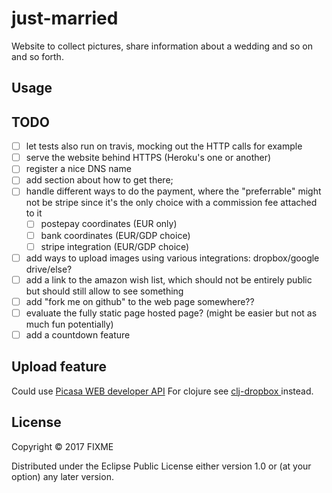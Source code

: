 # just-married

Website to collect pictures, share information about a wedding and so on and so forth.

## Usage

## TODO

- [ ] let tests also run on travis, mocking out the HTTP calls for example
- [ ] serve the website behind HTTPS (Heroku's one or another)
- [ ] register a nice DNS name
- [ ] add section about how to get there;
- [ ] handle different ways to do the payment, where the "preferrable" might not be stripe since it's the only choice with a commission fee attached to it
  - [ ] postepay coordinates (EUR only)
  - [ ] bank coordinates (EUR/GDP choice)
  - [ ] stripe integration (EUR/GDP choice)

- [ ] add ways to upload images using various integrations: dropbox/google drive/else?
- [ ] add a link to the amazon wish list, which should not be entirely public
      but should still allow to see something
- [ ] add "fork me on github" to the web page somewhere??
- [ ] evaluate the fully static page hosted page?
      (might be easier but not as much fun potentially)
- [ ] add a countdown feature

## Upload feature

Could use [Picasa WEB developer API](https://developers.google.com/picasa-web/) 
For clojure see [clj-dropbox ](https://github.com/aria42/clj-dropbox) instead.

## License

Copyright © 2017 FIXME

Distributed under the Eclipse Public License either version 1.0 or (at
your option) any later version.
